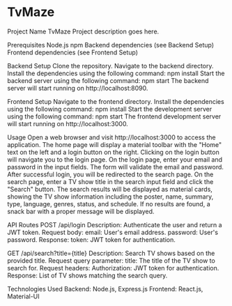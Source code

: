 # TvMaze
Project Name TvMaze
Project description goes here.

Prerequisites
Node.js 
npm 
Backend dependencies (see Backend Setup)
Frontend dependencies (see Frontend Setup)

Backend Setup
Clone the repository.
Navigate to the backend directory.
Install the dependencies using the following command: npm install
Start the backend server using the following command: npm start
The backend server will start running on http://localhost:8090.

Frontend Setup
Navigate to the frontend directory.
Install the dependencies using the following command: npm install
Start the development server using the following command: npm start
The frontend development server will start running on http://localhost:3000.

Usage
Open a web browser and visit http://localhost:3000 to access the application.
The home page will display a material toolbar with the "Home" text on the left and a login button on the right.
Clicking on the login button will navigate you to the login page.
On the login page, enter your email and password in the input fields. The form will validate the email and password.
After successful login, you will be redirected to the search page.
On the search page, enter a TV show title in the search input field and click the "Search" button.
The search results will be displayed as material cards, showing the TV show information including the poster, name, summary, type, language, genres, status, and schedule.
If no results are found, a snack bar with a proper message will be displayed.

API Routes
POST /api/login
Description: Authenticate the user and return a JWT token.
Request body:
email: User's email address.
password: User's password.
Response:
token: JWT token for authentication.

GET /api/search?title={title}
Description: Search TV shows based on the provided title.
Request query parameter:
title: The title of the TV show to search for.
Request headers:
Authorization: JWT token for authentication.
Response:
List of TV shows matching the search query.

Technologies Used
Backend: Node.js, Express.js
Frontend: React.js, Material-UI
